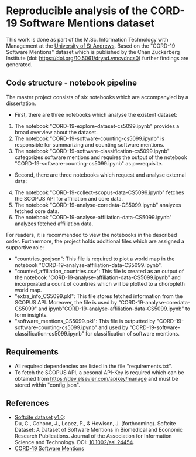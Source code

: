 # Reproducible analysis of the CORD-19 Software Mentions dataset
This work is done as part of the M.Sc. Information Technology with Management at the [University of St Andrews](https://www.st-andrews.ac.uk/).
Based on the "CORD-19 Software Mentions" dataset which is published by the Chan Zuckerberg Institute (doi: https://doi.org/10.5061/dryad.vmcvdncs0) further findings are generated. 

## Code structure - notebook pipeline
The master project consists of six notebooks which are accompanyied by a dissertation. 
* First, there are three notebooks which analyse the existent dataset: 
1. The notebook "CORD-19-explore-dataset-cs5099.ipynb" provides a broad overview about the dataset.
2. The notebook "CORD-19-software-counting-cs5099.ipynb" is responsible for summarizing and counting software mentions. 
3. The notebook "CORD-19-software-classification-cs5099.ipynb" categorizes software mentions and requires the output of the notebook "CORD-19-software-counting-cs5099.ipynb" as prerequisite. 
* Second, there are three notebooks which request and analyse external data: 
4. The notebook "CORD-19-collect-scopus-data-CS5099.ipynb" fetches the SCOPUS API for affiliation and core data.
5. The notebook "CORD-19-analyse-coredata-CS5099.ipynb" analyzes fetched core data.
6. The notebook "CORD-19-analyse-affiliation-data-CS5099.ipynb" analyzes fetched affiliation data. 

For readers, it is recommended to view the notebooks in the described order. 
Furthermore, the project holds additional files which are assigned a supportive role: 
* "countries.geojson": This file is required to plot a world map in the notebook "CORD-19-analyse-affiliation-data-CS5099.ipynb".
* "counted_affiliation_countries.csv": This file is created as an output of the notebook "CORD-19-analyse-affiliation-data-CS5099.ipynb" and incorporated a count of countries which will be plotted to a choropleth world map.
* "extra_info_CS5099.pkl": This file stores fetched information from the SCOPUS API. Moreover, the file is used by "CORD-19-analyse-coredata-CS5099" and ipynb"CORD-19-analyse-affiliation-data-CS5099.ipynb" to form insights. 
* "software_mentions_CS5099.pkl": This file is outputted by "CORD-19-software-counting-cs5099.ipynb" and used by "CORD-19-software-classification-cs5099.ipynb" for classification of software mentions. 

## Requirements
* All required dependencies are listed in the file "requirements.txt".
* To fetch the SCOPUS API, a pesonal API-Key is required which can be obtained from https://dev.elsevier.com/apikey/manage and must be stored within "config.json".

## References
- [Softcite dataset](https://github.com/howisonlab/softcite-dataset) [v1.0](https://github.com/howisonlab/softcite-dataset/releases/tag/v1.0):  
Du, C., Cohoon, J., Lopez, P., & Howison, J. (forthcoming). Softcite Dataset: A Dataset of Software Mentions in Biomedical and Economic Research Publications. Journal of the Association for Information Science and Technology. DOI: [10.1002/asi.24454](https://doi.org/10.1002/asi.24454).
- [CORD-19 Software Mentions](https://doi.org/10.5061/dryad.vmcvdncs0)
